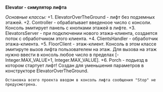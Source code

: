 **Elevator - симулятор лифта**

*Oсновные классы:*
+1. ElevatorOverTheGround - лифт без подземных этажей.
+2. Controller - обрабатывает введеноое число с консоли.
    Консоль эмитирует панель с кнопками этажей в лифте.
+3. ElevatorsServer - при подключении нового этажа-клиента, создается поток с обработчиком этого клиента.
+4. ClientsHandler - обработчик этажа-клиента.
+5. FloorClient - этаж-клиент. Консоль в этом классе эмитируте вызов лифта пользователем на этаж.
    Для вызова на этаж нужно ввести в консоль любое число в пределах [-Integer.MAX_VALUE+1, Integer.MAX_VALUE].
+6. Porch - подьезд в котором стартует лифт!
    Создан для уменьшения параметров в конструкторе ElevatorOverTheGround.

    Остановка всего проекта вводом в консоль лифта сообщения "Stop" не предусмотрена.